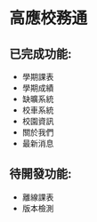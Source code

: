 高應校務通
===========

## 已完成功能:
- 學期課表
- 學期成績
- 缺曠系統
- 校車系統
- 校園資訊
- 關於我們
- 最新消息

## 待開發功能:
- 離線課表
- 版本檢測